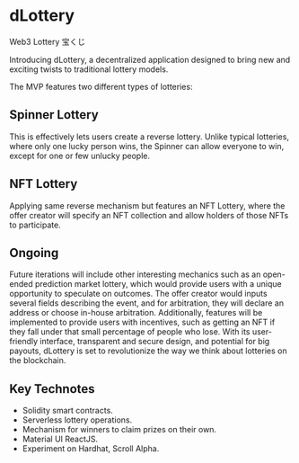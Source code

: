 # dLottery
Web3 Lottery 宝くじ

Introducing dLottery, a decentralized application designed to bring new and exciting twists to traditional lottery models.

The MVP features two different types of lotteries:
## Spinner Lottery
This is effectively lets users create a reverse lottery. Unlike typical lotteries, where only one lucky person wins, the Spinner can allow everyone to win, except for one or few unlucky people.

## NFT Lottery
Applying same reverse mechanism but features an NFT Lottery, where the offer creator will specify an NFT collection and allow holders of those NFTs to participate.

## Ongoing
Future iterations will include other interesting mechanics such as an open-ended prediction market lottery, which would provide users with a unique opportunity to speculate on outcomes. The offer creator would inputs several fields describing the event, and for arbitration, they will declare an address or choose in-house arbitration. Additionally, features will be implemented to provide users with incentives, such as getting an NFT if they fall under that small percentage of people who lose. With its user-friendly interface, transparent and secure design, and potential for big payouts, dLottery is set to revolutionize the way we think about lotteries on the blockchain.

## Key Technotes
- Solidity smart contracts.
- Serverless lottery operations.
- Mechanism for winners to claim prizes on their own.
- Material UI ReactJS.
- Experiment on Hardhat, Scroll Alpha.
